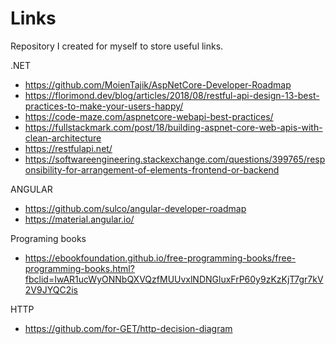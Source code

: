 # Links
Repository I created for myself to store useful links.

.NET 
* https://github.com/MoienTajik/AspNetCore-Developer-Roadmap
* https://florimond.dev/blog/articles/2018/08/restful-api-design-13-best-practices-to-make-your-users-happy/
* https://code-maze.com/aspnetcore-webapi-best-practices/
* https://fullstackmark.com/post/18/building-aspnet-core-web-apis-with-clean-architecture
* https://restfulapi.net/
* https://softwareengineering.stackexchange.com/questions/399765/responsibility-for-arrangement-of-elements-frontend-or-backend



ANGULAR
* https://github.com/sulco/angular-developer-roadmap
* https://material.angular.io/


Programing books
 * https://ebookfoundation.github.io/free-programming-books/free-programming-books.html?fbclid=IwAR1ucWyONNbQXVQzfMUUvxlNDNGluxFrP60y9zKzKjT7gr7kV2V9JYQC2is
 
 HTTP 
 * https://github.com/for-GET/http-decision-diagram

